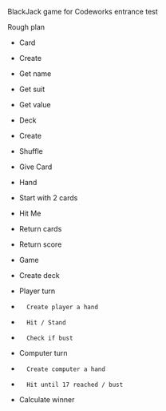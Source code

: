 BlackJack game for Codeworks entrance test

Rough plan

- Card
-	Create 
-	Get name
-	Get suit
-	Get value

- Deck
-	Create
-	Shuffle
-	Give Card

- Hand
-	Start with 2 cards
- 	Hit Me
-	Return cards
-	Return score

- Game
-	Create deck
-	Player turn
-		Create player a hand
-		Hit / Stand
-		Check if bust
-	Computer turn
-		Create computer a hand
-		Hit until 17 reached / bust
-	Calculate winner